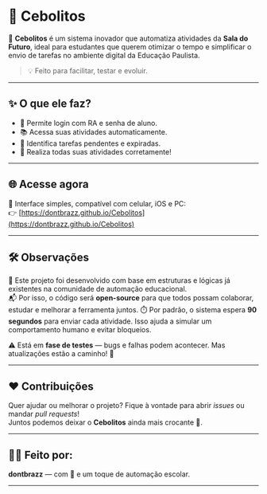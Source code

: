 # 🌿 Cebolitos

🚀 **Cebolitos** é um sistema inovador que automatiza atividades da **Sala do Futuro**, ideal para estudantes que querem otimizar o tempo e simplificar o envio de tarefas no ambiente digital da Educação Paulista.

> 💡 Feito para facilitar, testar e evoluir.

---

## ✨ O que ele faz?

- 🔐 Permite login com RA e senha de aluno.
- 📚 Acessa suas atividades automaticamente.
- 🤖 Identifica tarefas pendentes e expiradas.
- 🧠 Realiza todas suas atividades corretamente!

---

## 🌐 Acesse agora

📲 Interface simples, compatível com celular, iOS e PC:  
👉 [https://dontbrazz.github.io/Cebolitos](https://dontbrazz.github.io/Cebolitos)

---

## 🛠️ Observações

🧩 Este projeto foi desenvolvido com base em estruturas e lógicas já existentes na comunidade de automação educacional.  
📬 Por isso, o código será **open-source** para que todos possam colaborar, estudar e melhorar a ferramenta juntos.
⏱️ Por padrão, o sistema espera **90 segundos** para enviar cada atividade. Isso ajuda a simular um comportamento humano e evitar bloqueios.

⚠️ Está em **fase de testes** — bugs e falhas podem acontecer. Mas atualizações estão a caminho! 🚧

---

## ❤️ Contribuições

Quer ajudar ou melhorar o projeto? Fique à vontade para abrir *issues* ou mandar *pull requests*!  
Juntos podemos deixar o **Cebolitos** ainda mais crocante 🌽.

---

## 👨‍💻 Feito por:
**dontbrazz** — com 💚 e um toque de automação escolar.

---
